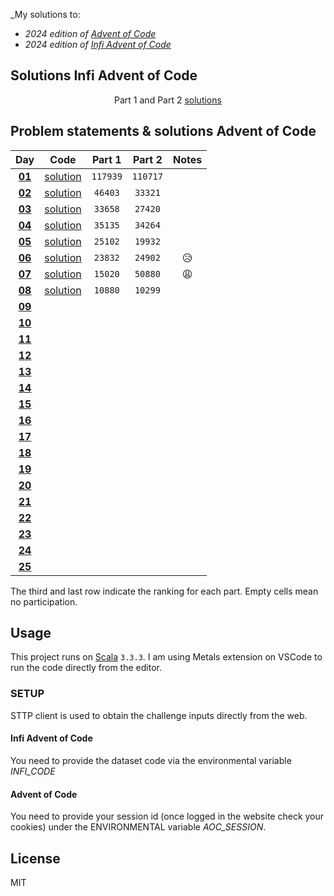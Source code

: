 _My solutions to:

* _2024 edition of [Advent of Code](https://adventofcode.com/2024)_
* _2024 edition of [Infi Advent of Code](https://aoc.infi.nl/2024)_

## Solutions Infi Advent of Code
<div align="center">

  Part 1 and Part 2 [solutions](src/main/scala/infiAdventOfCode/Infi.scala)

</div>

## Problem statements & solutions Advent of Code

<div align="center">

  | Day | Code | Part 1 | Part 2 | Notes |
  |:---:|:---:|:---:|:---:|:--:|
  | **[01](https://adventofcode.com/2021/day/1)** | [solution](src/main/scala/adventofcode/Day01.scala) | `117939` | `110717` |  |
  | **[02](https://adventofcode.com/2021/day/2)** | [solution](src/main/scala/adventofcode/Day02.scala) | `46403` | `33321` |  |
  | **[03](https://adventofcode.com/2021/day/3)** | [solution](src/main/scala/adventofcode/Day03.scala) | `33658` | `27420` |  |
  | **[04](https://adventofcode.com/2021/day/4)** | [solution](src/main/scala/adventofcode/Day04.scala) | `35135` | `34264` |  |
  | **[05](https://adventofcode.com/2021/day/5)** | [solution](src/main/scala/adventofcode/Day05.scala) | `25102` | `19932` |  |
  | **[06](https://adventofcode.com/2021/day/6)** | [solution](src/main/scala/adventofcode/Day06.scala) | `23832` | `24902` | 😥 |
  | **[07](https://adventofcode.com/2021/day/7)** | [solution](src/main/scala/adventofcode/Day07.scala) | `15020` | `50880` | 😩 |
  | **[08](https://adventofcode.com/2021/day/8)** | [solution](src/main/scala/adventofcode/Day08.scala) | `10880` | `10299` |  |
  | **[09](https://adventofcode.com/2021/day/9)** | [](src/main/scala/adventofcode/Day09.scala) |  |  |  |
  | **[10](https://adventofcode.com/2021/day/10)** | [](src/main/scala/adventofcode/Day10.scala) |  |  |  |
  | **[11](https://adventofcode.com/2021/day/11)** | [](src/main/scala/adventofcode/Day11.scala) |  |  |  |
  | **[12](https://adventofcode.com/2021/day/12)** | [](src/main/scala/adventofcode/Day12.scala) |  |  |  |
  | **[13](https://adventofcode.com/2021/day/13)** | [](src/main/scala/adventofcode/Day13.scala) |  |  |  |
  | **[14](https://adventofcode.com/2021/day/14)** | [](src/main/scala/adventofcode/Day14.scala) |  |  |  |
  | **[15](https://adventofcode.com/2021/day/15)** | [](src/main/scala/adventofcode/Day15.scala) |  |  |  |
  | **[16](https://adventofcode.com/2021/day/16)** | [](src/main/scala/adventofcode/Day16.scala) |  |  |  |
  | **[17](https://adventofcode.com/2021/day/17)** | [](src/main/scala/adventofcode/Day17.scala) |  |  |  |
  | **[18](https://adventofcode.com/2021/day/18)** | [](src/main/scala/adventofcode/Day18.scala) |  |  |  |
  | **[19](https://adventofcode.com/2021/day/19)** | [](src/main/scala/adventofcode/Day19.scala) |  |  |  |
  | **[20](https://adventofcode.com/2021/day/20)** | [](src/main/scala/adventofcode/Day20.scala) |  |  |  |
  | **[21](https://adventofcode.com/2021/day/21)** | [](src/main/scala/adventofcode/Day21.scala) |  |  |  |
  | **[22](https://adventofcode.com/2021/day/22)** | [](src/main/scala/adventofcode/Day22.scala) |  |  |  |
  | **[23](https://adventofcode.com/2021/day/23)** | [](src/main/scala/adventofcode/Day23.scala) |  |  |  |
  | **[24](https://adventofcode.com/2021/day/24)** | [](src/main/scala/adventofcode/Day24.scala) |  |  |  |
  | **[25](https://adventofcode.com/2021/day/25)** | [](src/main/scala/adventofcode/Day25.scala) |  |  |  |

</div>

The third and last row indicate the ranking for each part. Empty cells mean no participation.


## Usage

This project runs on [Scala](https://scala-lang.org) `3.3.3`.
I am using Metals extension on VSCode to run the code directly from the editor. 

### SETUP
STTP client is used to obtain the challenge inputs directly from the web. 

#### Infi Advent of Code
You need to provide the dataset code via the environmental variable *INFI_CODE*

#### Advent of Code
You need to provide your session id (once logged in the website check your cookies) under the ENVIRONMENTAL variable *AOC_SESSION*.

## License

MIT